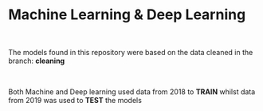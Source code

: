 <h1>Machine Learning & Deep Learning </h1>
<br>
<p> The models found in this repository were based on the data cleaned in the branch: <b>cleaning</b></p>
<br>
<p>Both Machine and Deep learning used data from 2018 to <b>TRAIN</b> whilst data from 2019 was used to <b>TEST</b> the models</p>
<br>
<img href="C:\Users\dell\Documents\BOOTCAMP\Project_3\HR_Boost\predictions_comparison\deep_learning.svg"></img>

